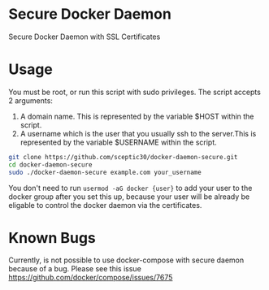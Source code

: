 # Secure Docker Daemon
Secure Docker Daemon with SSL Certificates
# Usage
You must be root, or run this script with sudo privileges.
The script accepts 2 arguments:
1. A domain name. This is represented by the variable $HOST within the script.
2. A username which is the user that you usually ssh to the server.This is represented by the variable $USERNAME within the script.

```bash
git clone https://github.com/sceptic30/docker-daemon-secure.git
cd docker-daemon-secure
sudo ./docker-daemon-secure example.com your_username
```
You don't need to run ```usermod -aG docker {user}``` to add your user to the docker group after you set this up, because your user will be already be eligable to control the docker daemon via the certificates.

# Known Bugs
Currently, is not possible to use docker-compose with secure daemon because of a bug.
Please see this issue https://github.com/docker/compose/issues/7675
